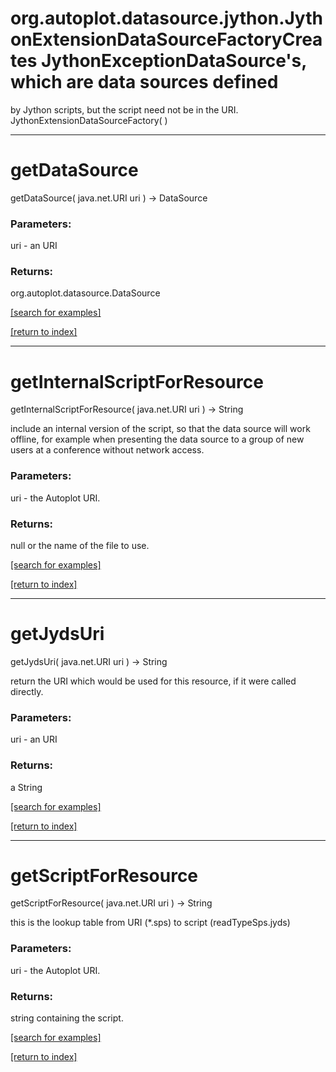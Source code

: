 # org.autoplot.datasource.jython.JythonExtensionDataSourceFactoryCreates JythonExceptionDataSource's, which are data sources defined
 by Jython scripts, but the script need not be in the URI.
JythonExtensionDataSourceFactory( )


***
<a name="getDataSource"></a>
# getDataSource
getDataSource( java.net.URI uri ) &rarr; DataSource



### Parameters:
uri - an URI

### Returns:
org.autoplot.datasource.DataSource


<a href="https://github.com/autoplot/dev/search?q=getDataSource&unscoped_q=getDataSource">[search for examples]</a>

<a href="https://github.com/autoplot/documentation/blob/master/javadoc/index-all.md">[return to index]</a>

***
<a name="getInternalScriptForResource"></a>
# getInternalScriptForResource
getInternalScriptForResource( java.net.URI uri ) &rarr; String

include an internal version of the script, so that the data source will
 work offline, for example when presenting the data source to a group
 of new users at a conference without network access.

### Parameters:
uri - the Autoplot URI.

### Returns:
null or the name of the file to use.

<a href="https://github.com/autoplot/dev/search?q=getInternalScriptForResource&unscoped_q=getInternalScriptForResource">[search for examples]</a>

<a href="https://github.com/autoplot/documentation/blob/master/javadoc/index-all.md">[return to index]</a>

***
<a name="getJydsUri"></a>
# getJydsUri
getJydsUri( java.net.URI uri ) &rarr; String

return the URI which would be used for this resource, if it were 
 called directly.

### Parameters:
uri - an URI

### Returns:
a String


<a href="https://github.com/autoplot/dev/search?q=getJydsUri&unscoped_q=getJydsUri">[search for examples]</a>

<a href="https://github.com/autoplot/documentation/blob/master/javadoc/index-all.md">[return to index]</a>

***
<a name="getScriptForResource"></a>
# getScriptForResource
getScriptForResource( java.net.URI uri ) &rarr; String

this is the lookup table from URI (*.sps) to script (readTypeSps.jyds)

### Parameters:
uri - the Autoplot URI.

### Returns:
string containing the script.

<a href="https://github.com/autoplot/dev/search?q=getScriptForResource&unscoped_q=getScriptForResource">[search for examples]</a>

<a href="https://github.com/autoplot/documentation/blob/master/javadoc/index-all.md">[return to index]</a>

